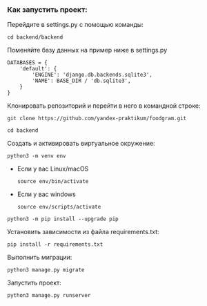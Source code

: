 ### Как запустить проект:

Перейдите в settings.py с помощью команды:

```
cd backend/backend
```

Поменяйте базу данных на пример ниже в settings.py

```
DATABASES = {
    'default': {
        'ENGINE': 'django.db.backends.sqlite3',
        'NAME': BASE_DIR / 'db.sqlite3',
    }
}
```

Клонировать репозиторий и перейти в него в командной строке:

```
git clone https://github.com/yandex-praktikum/foodgram.git
```

```
cd backend
```

Cоздать и активировать виртуальное окружение:

```
python3 -m venv env
```

* Если у вас Linux/macOS

    ```
    source env/bin/activate
    ```

* Если у вас windows

    ```
    source env/scripts/activate
    ```

```
python3 -m pip install --upgrade pip
```

Установить зависимости из файла requirements.txt:

```
pip install -r requirements.txt
```

Выполнить миграции:

```
python3 manage.py migrate
```

Запустить проект:

```
python3 manage.py runserver
```